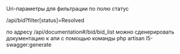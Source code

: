 Uri-параметры для фильтрации по полю статус

/api/bid?filter[status]=Resolved

по адресу /api/documentation#/bid/bid_list
можно сденерировать документацию к апи с помощью команды
php artisan l5-swagger:generate